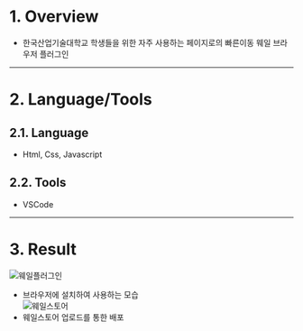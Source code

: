 
# 1. Overview
* 한국산업기술대학교 학생들을 위한 자주 사용하는 페이지로의 빠른이동 웨일 브라우저 플러그인

****
# 2. Language/Tools
## 2.1. Language
* Html, Css, Javascript
## 2.2. Tools
* VSCode
****
# 3. Result
![웨일플러그인](https://user-images.githubusercontent.com/52540882/116742153-f1b19a80-aa31-11eb-91b9-b1f6c372b64e.PNG)
* 브라우저에 설치하여 사용하는 모습      
![웨일스토어](https://user-images.githubusercontent.com/52540882/116742106-dfcff780-aa31-11eb-84ab-fdaba5cfb006.PNG)
* 웨일스토어 업로드를 통한 배포
